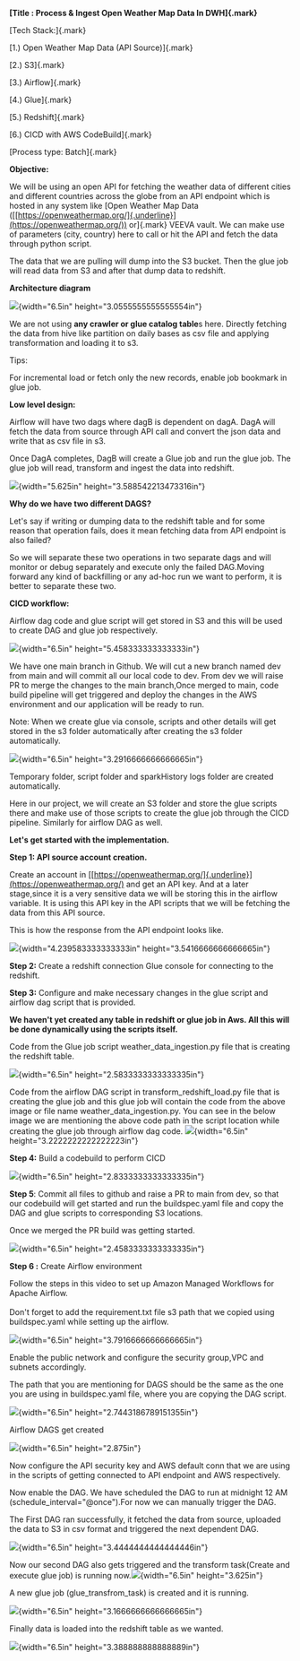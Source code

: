 **[Title : Process & Ingest Open Weather Map Data In DWH]{.mark}**

[Tech Stack:]{.mark}

[1.) Open Weather Map Data (API Source)]{.mark}

[2.) S3]{.mark}

[3.) Airflow]{.mark}

[4.) Glue]{.mark}

[5.) Redshift]{.mark}

[6.) CICD with AWS CodeBuild]{.mark}

[Process type: Batch]{.mark}

**Objective:**

We will be using an open API for fetching the weather data of different
cities and different countries across the globe from an API endpoint
which is hosted in any system like [Open Weather Map Data
([[https://openweathermap.org/]{.underline}](https://openweathermap.org/))
or]{.mark} VEEVA vault. We can make use of parameters (city, country)
here to call or hit the API and fetch the data through python script.

The data that we are pulling will dump into the S3 bucket. Then the glue
job will read data from S3 and after that dump data to redshift.

**Architecture diagram**

![](images/image11.png){width="6.5in" height="3.0555555555555554in"}

We are not using **any crawler or glue catalog table**s here. Directly
fetching the data from hive like partition on daily bases as csv file
and applying transformation and loading it to s3.

Tips:

For incremental load or fetch only the new records, enable job bookmark
in glue job.

**Low level design:**

Airflow will have two dags where dagB is dependent on dagA. DagA will
fetch the data from source through API call and convert the json data
and write that as csv file in s3.

Once DagA completes, DagB will create a Glue job and run the glue job.
The glue job will read, transform and ingest the data into redshift.

![](images/image9.png){width="5.625in" height="3.588542213473316in"}

**Why do we have two different DAGS?**

Let\'s say if writing or dumping data to the redshift table and for some
reason that operation fails, does it mean fetching data from API
endpoint is also failed?

So we will separate these two operations in two separate dags and will
monitor or debug separately and execute only the failed DAG.Moving
forward any kind of backfilling or any ad-hoc run we want to perform, it
is better to separate these two.

**CICD workflow:**

Airflow dag code and glue script will get stored in S3 and this will be
used to create DAG and glue job respectively.

![](images/image4.png){width="6.5in" height="5.458333333333333in"}

We have one main branch in Github. We will cut a new branch named dev
from main and will commit all our local code to dev. From dev we will
raise PR to merge the changes to the main branch,Once merged to main,
code build pipeline will get triggered and deploy the changes in the AWS
environment and our application will be ready to run.

Note: When we create glue via console, scripts and other details will
get stored in the s3 folder automatically after creating the s3 folder
automatically.

![](images/image16.png){width="6.5in" height="3.2916666666666665in"}

Temporary folder, script folder and sparkHistory logs folder are created
automatically.

Here in our project, we will create an S3 folder and store the glue
scripts there and make use of those scripts to create the glue job
through the CICD pipeline. Similarly for airflow DAG as well.

**Let\'s get started with the implementation.**

**Step 1: API source account creation.**

Create an account in
[[https://openweathermap.org/]{.underline}](https://openweathermap.org/)
and get an API key. And at a later stage,since it is a very sensitive
data we will be storing this in the airflow variable. It is using this
API key in the API scripts that we will be fetching the data from this
API source.

This is how the response from the API endpoint looks like.

![](images/image5.png){width="4.239583333333333in"
height="3.5416666666666665in"}

**Step 2:** Create a redshift connection Glue console for connecting to
the redshift.

**Step 3:** Configure and make necessary changes in the glue script and
airflow dag script that is provided.

**We haven\'t yet created any table in redshift or glue job in Aws. All
this will be done dynamically using the scripts itself.**

Code from the Glue job script weather_data_ingestion.py file that is
creating the redshift table.

![](images/image2.png){width="6.5in" height="2.5833333333333335in"}

Code from the airflow DAG script in transform_redshift_load.py file that
is creating the glue job and this glue job will contain the code from
the above image or file name weather_data_ingestion.py. You can see in
the below image we are mentioning the above code path in the script
location while creating the glue job through airflow dag code.
![](images/image10.png){width="6.5in" height="3.2222222222222223in"}

**Step 4:** Build a codebuild to perform CICD

![](images/image3.png){width="6.5in" height="2.8333333333333335in"}

**Step 5**: Commit all files to github and raise a PR to main from dev,
so that our codebuild will get started and run the buildspec.yaml file
and copy the DAG and glue scripts to corresponding S3 locations.

Once we merged the PR build was getting started.

![](images/image12.png){width="6.5in" height="2.4583333333333335in"}

**Step 6 :** Create Airflow environment

Follow the steps in this video to set up Amazon Managed Workflows for
Apache Airflow.\
\
Don\'t forget to add the requirement.txt file s3 path that we copied
using buildspec.yaml while setting up the airflow.

![](images/image1.png){width="6.5in" height="3.7916666666666665in"}

Enable the public network and configure the security group,VPC and
subnets accordingly.

The path that you are mentioning for DAGS should be the same as the one
you are using in buildspec.yaml file, where you are copying the DAG
script.

![](images/image8.png){width="6.5in" height="2.7443186789151355in"}

Airflow DAGS get created

![](images/image7.png){width="6.5in" height="2.875in"}

Now configure the API security key and AWS default conn that we are
using in the scripts of getting connected to API endpoint and AWS
respectively.

Now enable the DAG. We have scheduled the DAG to run at midnight 12 AM
(schedule_interval=\"@once\").For now we can manually trigger the DAG.

The First DAG ran successfully, it fetched the data from source,
uploaded the data to S3 in csv format and triggered the next dependent
DAG.

![](images/image15.png){width="6.5in" height="3.4444444444444446in"}

Now our second DAG also gets triggered and the transform task(Create and
execute glue job) is running now.![](images/image13.png){width="6.5in"
height="3.625in"}

A new glue job (glue_transfrom_task) is created and it is running.

![](images/image14.png){width="6.5in" height="3.1666666666666665in"}

Finally data is loaded into the redshift table as we wanted.

![](images/image6.png){width="6.5in" height="3.388888888888889in"}
